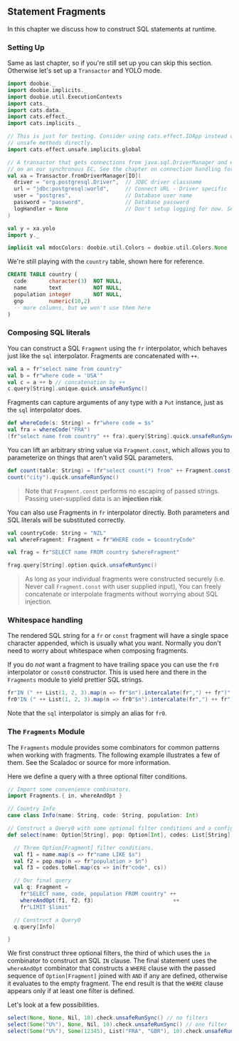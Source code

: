 ## Statement Fragments

In this chapter we discuss how to construct SQL statements at runtime.

### Setting Up

Same as last chapter, so if you're still set up you can skip this section. Otherwise let's set up a `Transactor` and YOLO mode.

```scala mdoc:silent
import doobie._
import doobie.implicits._
import doobie.util.ExecutionContexts
import cats._
import cats.data._
import cats.effect._
import cats.implicits._

// This is just for testing. Consider using cats.effect.IOApp instead of calling
// unsafe methods directly.
import cats.effect.unsafe.implicits.global

// A transactor that gets connections from java.sql.DriverManager and executes blocking operations
// on an our synchronous EC. See the chapter on connection handling for more info.
val xa = Transactor.fromDriverManager[IO](
  driver = "org.postgresql.Driver",  // JDBC driver classname
  url = "jdbc:postgresql:world",     // Connect URL - Driver specific
  user = "postgres",                 // Database user name
  password = "password",             // Database password
  logHandler = None                  // Don't setup logging for now. See Logging page for how to log events in detail
)

val y = xa.yolo
import y._
```

```scala mdoc:invisible
implicit val mdocColors: doobie.util.Colors = doobie.util.Colors.None
```

We're still playing with the `country` table, shown here for reference.

```sql
CREATE TABLE country (
  code       character(3)  NOT NULL,
  name       text          NOT NULL,
  population integer       NOT NULL,
  gnp        numeric(10,2)
  -- more columns, but we won't use them here
)
```

### Composing SQL literals

You can construct a SQL `Fragment` using the `fr` interpolator, which behaves just like the `sql` interpolator. Fragments are concatenated with `++`.

```scala mdoc
val a = fr"select name from country"
val b = fr"where code = 'USA'"
val c = a ++ b // concatenation by ++
c.query[String].unique.quick.unsafeRunSync()
```

Fragments can capture arguments of any type with a `Put` instance, just as the `sql` interpolator does.

```scala mdoc
def whereCode(s: String) = fr"where code = $s"
val fra = whereCode("FRA")
(fr"select name from country" ++ fra).query[String].quick.unsafeRunSync()
```

You can lift an arbitrary string value via `Fragment.const`, which allows you to parameterize on things that aren't valid SQL parameters.

```scala mdoc
def count(table: String) = (fr"select count(*) from" ++ Fragment.const(table)).query[Int].unique
count("city").quick.unsafeRunSync()
```

> Note that `Fragment.const` performs no escaping of passed strings. Passing user-supplied data is an **injection risk**.
>

You can also use Fragments in `fr` interpolator directly. Both parameters and SQL literals will be
substituted correctly.

```scala mdoc
val countryCode: String = "NZL"
val whereFragment: Fragment = fr"WHERE code = $countryCode"

val frag = fr"SELECT name FROM country $whereFragment"

frag.query[String].option.quick.unsafeRunSync()
```

> As long as your individual fragments were constructed securely (i.e. Never call `Fragment.const` with user supplied input),
> You can freely concatenate or interpolate fragments without worrying about SQL injection.

### Whitespace handling

The rendered SQL string for a `fr` or `const` fragment will have a single space character appended, which is usually what you want. Normally you don't need to worry about whitespace when composing fragments.

If you do *not* want a fragment to have trailing space you can use the `fr0` interpolator or `const0` constructor. This is used here and there in the `Fragments` module to yield prettier SQL strings.

```scala mdoc
fr"IN (" ++ List(1, 2, 3).map(n => fr"$n").intercalate(fr",") ++ fr")"
fr0"IN (" ++ List(1, 2, 3).map(n => fr0"$n").intercalate(fr",") ++ fr")"
```
Note that the `sql` interpolator is simply an alias for `fr0`.

### The `Fragments` Module

The `Fragments` module provides some combinators for common patterns when working with fragments. The following example illustrates a few of them. See the Scaladoc or source for more information.

Here we define a query with a three optional filter conditions.

```scala mdoc:silent
// Import some convenience combinators.
import Fragments.{ in, whereAndOpt }

// Country Info
case class Info(name: String, code: String, population: Int)

// Construct a Query0 with some optional filter conditions and a configurable LIMIT.
def select(name: Option[String], pop: Option[Int], codes: List[String], limit: Long) = {

  // Three Option[Fragment] filter conditions.
  val f1 = name.map(s => fr"name LIKE $s")
  val f2 = pop.map(n => fr"population > $n")
  val f3 = codes.toNel.map(cs => in(fr"code", cs))

  // Our final query
  val q: Fragment =
    fr"SELECT name, code, population FROM country" ++
    whereAndOpt(f1, f2, f3)                         ++
    fr"LIMIT $limit"

  // Construct a Query0
  q.query[Info]

}
```

We first construct three optional filters, the third of which uses the `in` combinator to construct an SQL `IN` clause. The final statement uses the `whereAndOpt` combinator that constructs a `WHERE` clause with the passed sequence of `Option[Fragment]` joined with `AND` if any are defined, otherwise it evaluates to the empty fragment. The end result is that the `WHERE` clause appears only if at least one filter is defined.

Let's look at a few possibilities.

```scala mdoc
select(None, None, Nil, 10).check.unsafeRunSync() // no filters
select(Some("U%"), None, Nil, 10).check.unsafeRunSync() // one filter
select(Some("U%"), Some(12345), List("FRA", "GBR"), 10).check.unsafeRunSync() // three filters
```


